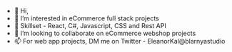 - 👋 Hi, 
- 👀 I’m interested in eCommerce full stack projects
- 🌱 Skillset - React, C#, Javascript, CSS and Rest API
- 💞️ I’m looking to collaborate on eCommerce webshop projects 
- 📫 For web app projects, DM me on Twitter - EleanorKal@blarnyastudio

<!---
EleanorKal/EleanorKal is a ✨ special ✨ repository because its `README.md` (this file) appears on your GitHub profile.
You can click the Preview link to take a look at your changes.
--->
